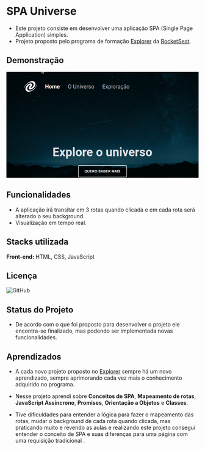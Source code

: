 
# SPA Universe
- Este projeto consiste em desenvolver uma aplicação SPA (Single Page Application) simples.
- Projeto proposto pelo programa de formação [Explorer](https://www.rocketseat.com.br/explorer) da [RocketSeat](https://www.rocketseat.com.br/).

## Demonstração
<img src="assets/preview_spa.gif">


## Funcionalidades
- A aplicação irá transitar em 3 rotas quando clicada e em cada rota será alterado o seu background.
- Visualização em tempo real.


## Stacks utilizada
**Front-end:** HTML, CSS, JavaScript


## Licença

![GitHub](https://img.shields.io/github/license/wiltonmartinsdev/SPA-Universe)


## Status do Projeto
- De acordo com o que foi proposto para desenvolver o projeto ele encontra-se finalizado, mas podendo ser implementada novas funcionalidades.


## Aprendizados
- A cada novo projeto proposto no [Explorer](https://www.rocketseat.com.br/explorer) sempre há um novo aprendizado, sempre aprimorando cada vez mais o conhecimento adquirido no programa.  

- Nesse projeto aprendi sobre **Conceitos de SPA**, **Mapeamento de rotas**, **JavaScript Assíncrono**, **Promises**, **Orientação a Objetos** e **Classes**.

- Tive dificuldades para entender a lógica para fazer o mapeamento das rotas, mudar o background de cada rota quando clicada, mas praticando muito e revendo as aulas e realizando este projeto consegui entender o conceito de SPA e suas diferenças para uma página com uma requisição tradicional .
